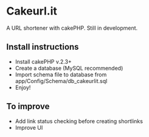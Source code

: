 Cakeurl.it
==========

A URL shortener with cakePHP. 
Still in development. 

Install instructions
--------------------
* Install cakePHP v.2.3+
* Create a database (MySQL recommended)
* Import schema file to database from app/Config/Schema/db_cakeurlit.sql
* Enjoy!

To improve
---------
* Add link status checking before creating shortlinks
* Improve UI
